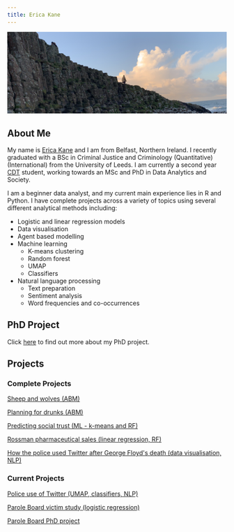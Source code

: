 ```yaml
---
title: Erica Kane
---
```

![Me at the bautiful Giant's Causeway](IMG_0048.jpeg)

## About Me

My name is [Erica Kane](https://www.linkedin.com/in/erica-kane-65356b140/) and I am from Belfast, Northern Ireland. I recently graduated with a BSc in Criminal Justice and Criminology (Quantitative)(International) from the University of Leeds. I am currently a second year [CDT](https://datacdt.org) student, working towards an MSc and PhD in Data Analytics and Society.  

I am a beginner data analyst, and my current main experience lies in R and Python. I have complete projects across a variety of topics using several different analytical methods including: 

- Logistic and linear regression models 
- Data visualisation 
- Agent based modelling 
- Machine learning 
  - K-means clustering 
  - Random forest
  - UMAP
  - Classifiers 
- Natural language processing 
  - Text preparation
  - Sentiment analysis 
  - Word frequencies and co-occurrences  


## PhD Project 

Click [here](phdinfo.md) to find out more about my PhD project.


## Projects
### Complete Projects

[Sheep and wolves (ABM)](geogassignment1.md)

[Planning for drunks (ABM)](geogassignment2.md)

[Predicting social trust (ML - k-means and RF)](DSS.md)

[Rossman pharmaceutical sales (linear regression, RF)](UDATE.md)

[How the police used Twitter after George Floyd's death (data visualisation, NLP)](blmtweet.md)

### Current Projects 

[Police use of Twitter (UMAP, classifiers, NLP)](policetwitter.md)

[Parole Board victim study (logistic regression)](victims.md)

[Parole Board PhD project](phdinfo.md)



